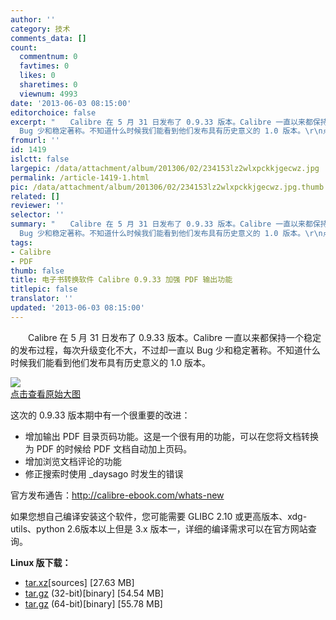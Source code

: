 ```yaml
---
author: ''
category: 技术
comments_data: []
count:
  commentnum: 0
  favtimes: 0
  likes: 0
  sharetimes: 0
  viewnum: 4993
date: '2013-06-03 08:15:00'
editorchoice: false
excerpt: "　　Calibre 在 5 月 31 日发布了 0.9.33 版本。Calibre 一直以来都保持一个稳定的发布过程，每次升级变化不大，不过却一直以
  Bug 少和稳定著称。不知道什么时候我们能看到他们发布具有历史意义的 1.0 版本。\r\n点击查 ..."
fromurl: ''
id: 1419
islctt: false
largepic: /data/attachment/album/201306/02/234153lz2wlxpckkjgecwz.jpg
permalink: /article-1419-1.html
pic: /data/attachment/album/201306/02/234153lz2wlxpckkjgecwz.jpg.thumb.jpg
related: []
reviewer: ''
selector: ''
summary: "　　Calibre 在 5 月 31 日发布了 0.9.33 版本。Calibre 一直以来都保持一个稳定的发布过程，每次升级变化不大，不过却一直以
  Bug 少和稳定著称。不知道什么时候我们能看到他们发布具有历史意义的 1.0 版本。\r\n点击查 ..."
tags:
- Calibre
- PDF
thumb: false
title: 电子书转换软件 Calibre 0.9.33 加强 PDF 输出功能
titlepic: false
translator: ''
updated: '2013-06-03 08:15:00'
---
```


　　Calibre 在 5 月 31 日发布了 0.9.33 版本。Calibre 一直以来都保持一个稳定的发布过程，每次升级变化不大，不过却一直以 Bug 少和稳定著称。不知道什么时候我们能看到他们发布具有历史意义的 1.0 版本。


[![](/data/attachment/album/201306/02/234153lz2wlxpckkjgecwz.jpg)  
点击查看原始大图](https://img.linux.net.cn/data/attachment/album/201306/02/234153lz2wlxpckkjgecwz.jpg)


这次的 0.9.33 版本期中有一个很重要的改进：


* 增加输出 PDF 目录页码功能。这是一个很有用的功能，可以在您将文档转换为 PDF 的时候给 PDF 文档自动加上页码。
* 增加浏览文档评论的功能
* 修正搜索时使用 \_daysago 时发生的错误


官方发布通告：<http://calibre-ebook.com/whats-new>


如果您想自己编译安装这个软件，您可能需要 GLIBC 2.10 或更高版本、xdg-utils、python 2.6版本以上但是 3.x 版本一，详细的编译需求可以在官方网站查询。


**Linux 版下载：**


* [tar.xz](http://sourceforge.net/projects/calibre/files/0.9.33/calibre-0.9.33.tar.xz/download)[sources] [27.63 MB]
* [tar.gz](http://sourceforge.net/projects/calibre/files/0.9.33/calibre-0.9.33-i686.tar.bz2/download) (32-bit)[binary] [54.54 MB]
* [tar.gz](http://sourceforge.net/projects/calibre/files/0.9.33/calibre-0.9.33-x86_64.tar.bz2/download) (64-bit)[binary] [55.78 MB]